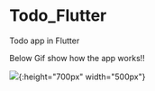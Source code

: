 # Todo_Flutter
Todo app in Flutter

Below Gif show how the app works!!

![](https://github.com/Upasana6/Todo_Flutter/blob/main/todoApp.GIF){:height="700px" width="500px"}
